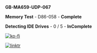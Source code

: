 **GB-MA659-UDP-067**

**Memory Test** - D86-058 - **Complete**

**Detecting IDE Drives** - 0 / 5 - **InComplete**

[![ko-fi](https://ko-fi.com/img/githubbutton_sm.svg)](https://ko-fi.com/U7U8AESCT)

[![linktr](https://user-images.githubusercontent.com/86691826/153161041-1ae4d2b1-5d86-4deb-a2c6-3ebcc4800381.png)](https://https://linktr.ee/Paahdin)
